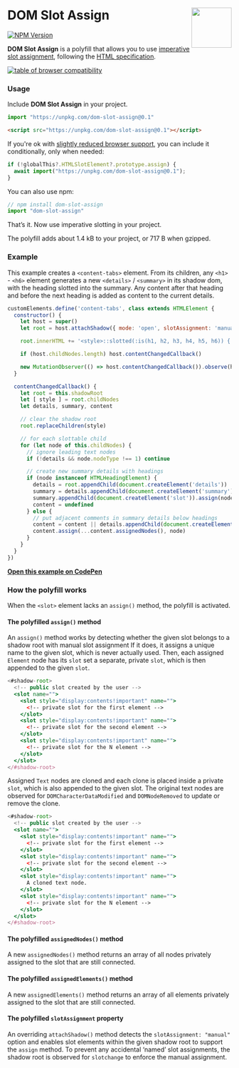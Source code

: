 # DOM Slot Assign <img src="https://jonneal.dev/js-logo.svg" alt="" width="90" height="90" align="right">

[![NPM Version][npm-img]][npm-url]

**DOM Slot Assign** is a polyfill that allows you to use [imperative slot assignment](https://developer.mozilla.org/en-US/docs/Web/API/HTMLSlotElement/assign), following the [HTML specification](https://html.spec.whatwg.org/multipage/scripting.html#dom-slot-assign).

<a href="https://developer.mozilla.org/en-US/docs/Web/API/HTMLSlotElement/assign#browser_compatibility"><img src="./.vscode/browser-compatibility.webp" alt="table of browser compatibility" /></a>

### Usage

Include **DOM Slot Assign** in your project.

```js
import "https://unpkg.com/dom-slot-assign@0.1"
```

```html
<script src="https://unpkg.com/dom-slot-assign@0.1"></script>
```

If you're ok with [slightly reduced browser support](https://caniuse.com/mdn-javascript_operators_await_top_level),
you can include it conditionally, only when needed:

```js
if (!globalThis?.HTMLSlotElement?.prototype.assign) {
  await import("https://unpkg.com/dom-slot-assign@0.1");
}
```

You can also use npm:

```js
// npm install dom-slot-assign
import "dom-slot-assign"
```

That’s it. Now use imperative slotting in your project.

The polyfill adds about 1.4 kB to your project, or 717 B when gzipped.

### Example

This example creates a `<content-tabs>` element. From its children, any `<h1>` - `<h6>` element generates a new `<details>` / `<summary>` in its shadow dom, with the heading slotted into the summary. Any content after that heading and before the next heading is added as content to the current details.

```js
customElements.define('content-tabs', class extends HTMLElement {
  constructor() {
    let host = super()
    let root = host.attachShadow({ mode: 'open', slotAssignment: 'manual' })

    root.innerHTML += '<style>::slotted(:is(h1, h2, h3, h4, h5, h6)) { display: contents; pointer-events: none; }</style>'

    if (host.childNodes.length) host.contentChangedCallback()

    new MutationObserver(() => host.contentChangedCallback()).observe(host, { childList: true })
  }

  contentChangedCallback() {
    let root = this.shadowRoot
    let [ style ] = root.childNodes
    let details, summary, content

    // clear the shadow root
    root.replaceChildren(style)

    // for each slottable child
    for (let node of this.childNodes) {
      // ignore leading text nodes
      if (!details && node.nodeType !== 1) continue

      // create new summary details with headings
      if (node instanceof HTMLHeadingElement) {
        details = root.appendChild(document.createElement('details'))
        summary = details.appendChild(document.createElement('summary'))
        summary.appendChild(document.createElement('slot')).assign(node)
        content = undefined
      } else {
        // put adjacent comments in summary details below headings
        content = content || details.appendChild(document.createElement('slot'))
        content.assign(...content.assignedNodes(), node)
      }
    }
  }
})
```

[**Open this example on CodePen**](https://codepen.io/jonneal/pen/xxWgyXX?editors=1010)

### How the polyfill works

When the `<slot>` element lacks an `assign()` method, the polyfill is activated.

#### The polyfilled `assign()` method

An `assign()` method works by detecting whether the given slot belongs to a shadow root with manual slot assignment
If it does, it assigns a unique name to the given slot, which is never actually used.
Then, each assigned `Element` node has its `slot` set a separate, private `slot`, which is then appended to the given `slot`.

```jsx
<#shadow-root>
  <!-- public slot created by the user -->
  <slot name="">
    <slot style="display:contents!important" name="">
      <!-- private slot for the first element -->
    </slot>
    <slot style="display:contents!important" name="">
      <!-- private slot for the second element -->
    </slot>
    <slot style="display:contents!important" name="">
      <!-- private slot for the N element -->
    </slot>
  </slot>
</#shadow-root>
```

Assigned `Text` nodes are cloned and each clone is placed inside a private `slot`, which is also appended to the given slot.
The original text nodes are observed for `DOMCharacterDataModified` and `DOMNodeRemoved` to update or remove the clone.

```jsx
<#shadow-root>
  <!-- public slot created by the user -->
  <slot name="">
    <slot style="display:contents!important" name="">
      <!-- private slot for the first element -->
    </slot>
    <slot style="display:contents!important" name="">
      <!-- private slot for the second element -->
    </slot>
    <slot style="display:contents!important" name="">
      A cloned text node.
    </slot>
    <slot style="display:contents!important" name="">
      <!-- private slot for the N element -->
    </slot>
  </slot>
</#shadow-root>
```

#### The polyfilled `assignedNodes()` method

A new `assignedNodes()` method returns an array of all nodes privately assigned to the slot that are still connected.

#### The polyfilled `assignedElements()` method

A new `assignedElements()` method returns an array of all elements privately assigned to the slot that are still connected.

#### The polyfilled `slotAssignment` property

An overriding `attachShadow()` method detects the `slotAssignment: "manual"` option and enables slot elements within the given shadow root to support the `assign` method.
To prevent any accidental ‘named’ slot assignments, the shadow root is observed for `slotchange` to enforce the manual assignment.

[npm-img]: https://img.shields.io/npm/v/dom-slot-assign.svg
[npm-url]: https://www.npmjs.com/package/dom-slot-assign
